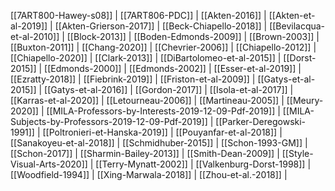  [[7ART800-Hawey-s08]] |  [[7ART806-PDC]] |  [[Akten-2016]] |  [[Akten-et-al-2019]] |  [[Akten-Grierson-2017]] |  [[Beck-Chiapello-2018]] |  [[Bevilacqua-et-al-2010]] |  [[Block-2013]] |  [[Boden-Edmonds-2009]] |  [[Brown-2003]] |  [[Buxton-2011]] |  [[Chang-2020]] |  [[Chevrier-2006]] |  [[Chiapello-2012]] |  [[Chiapello-2020]] |  [[Clark-2013]] |  [[DiBartolomeo-et-al-2015]] |  [[Dorst-2015]] |  [[Edmonds-2000]] |  [[Edmonds-2002]] |  [[Esser-et-al-2019]] |  [[Ezratty-2018]] |  [[Fiebrink-2019]] |  [[Friston-et-al-2009]] |  [[Gatys-et-al-2015]] |  [[Gatys-et-al-2016]] |  [[Gordon-2017]] |  [[Isola-et-al-2017]] |  [[Karras-et-al-2020]] |  [[Letourneau-2006]] |  [[Martineau-2005]] |  [[Meury-2020]] |  [[MILA-Professors-by-Interests-2019-12-09-Pdf-2019]] |  [[MILA-Subjects-by-Professors-2019-12-09-Pdf-2019]] |  [[Parker-Deregowski-1991]] |  [[Poltronieri-et-Hanska-2019]] |  [[Pouyanfar-et-al-2018]] |  [[Sanakoyeu-et-al-2018]] |  [[Schmidhuber-2015]] |  [[Schon-1993-GM]] |  [[Schon-2017]] |  [[Sharmin-Bailey-2013]] |  [[Smith-Dean-2009]] |  [[Style-Visual-Arts-2020]] |  [[Terry-Mynatt-2002]] |  [[Valkenburg-Dorst-1998]] |  [[Woodfield-1994]] |  [[Xing-Marwala-2018]] |  [[Zhou-et-al.-2018]] | 